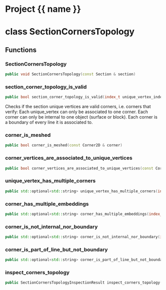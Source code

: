 <script setup>
import {useRoute} from 'vitepress'
const {path} = useRoute()
const tokens = path.split('/')
const words = tokens[2].split('-');
for (let i = 0; i < words.length; i++) {
    words[i] = words[i].charAt(0).toUpperCase() + words[i].slice(1);
    words[i] = words[i].replace('geode', 'Geode')
}
const name = words.join('-');
</script>
# Project {{ name }}

# class SectionCornersTopology


## Functions

### SectionCornersTopology

```cpp
public void SectionCornersTopology(const Section & section)
```


### section_corner_topology_is_valid

```cpp
public bool section_corner_topology_is_valid(index_t unique_vertex_index)
```


 Checks if the section unique vertices are valid corners, i.e. corners that verify: Each unique_vertex can only be associated to one corner. Each corner can only be internal to one object (surface or block). Each corner is a boundary of every line it is associated to.

### corner_is_meshed

```cpp
public bool corner_is_meshed(const Corner2D & corner)
```


### corner_vertices_are_associated_to_unique_vertices

```cpp
public bool corner_vertices_are_associated_to_unique_vertices(const Corner2D & corner)
```


### unique_vertex_has_multiple_corners

```cpp
public std::optional<std::string> unique_vertex_has_multiple_corners(index_t unique_vertex_index)
```


### corner_has_multiple_embeddings

```cpp
public std::optional<std::string> corner_has_multiple_embeddings(index_t unique_vertex_index)
```


### corner_is_not_internal_nor_boundary

```cpp
public std::optional<std::string> corner_is_not_internal_nor_boundary(index_t unique_vertex_index)
```


### corner_is_part_of_line_but_not_boundary

```cpp
public std::optional<std::string> corner_is_part_of_line_but_not_boundary(index_t unique_vertex_index)
```


### inspect_corners_topology

```cpp
public SectionCornersTopologyInspectionResult inspect_corners_topology()
```





